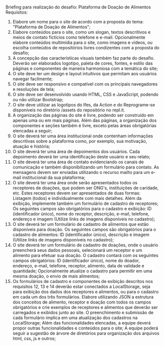 Briefing para realização do desafio: Plataforma de Doação de Alimentos
Requisitos:
1. Elabore um nome para o site de acordo com a proposta do tema: "Plataforma de Doação de Alimentos"; 
2. Elabore conteúdos para o site, como um slogan, textos descritivos e meios de contato fictícios como telefone e e-mail. Opcionalmente elabore conteúdos multimídia para o site, como imagens e vídeos, ou escolha conteúdos de repositórios livres condizentes com a proposta do desafio; 
3. A concepção das características visuais também faz parte do desafio. Deverão ser elaborados logotipo, paleta de cores, fontes, e estilo das páginas e componentes de maneira harmoniosa com a temática do site; 
4. O site deve ter um design e layout intuitivos que permitam aos usuários navegar facilmente; 
5. O site deve ser responsivo e compatível com os principais navegadores e resoluções de tela;
 6. O site deve ser desenvolvido usando HTML, CSS e JavaScript, podendo ou não utilizar Bootstrap; 
7. O site deve utilizar as logotipos do Ifes, da Action e do Reprograme-se disponíveis no diretório /assets do repositório no repl.it. 
8. A organização das páginas do site é livre, podendo ser construído em apenas uma ou em mais páginas. Além das páginas, a organização dos componentes e seções também é livre, exceto pelas áreas obrigatórias elencadas a seguir; 
9. O site deverá ter uma área institucional onde contenham informações descritivas sobre a plataforma como, por exemplo, sua motivação, atuação e história; 
10. O site deverá ter uma área de depoimentos dos usuários. Cada depoimento deverá ter uma identificação deste usuário e seu relato; 
11. O site deverá ter uma área de contato evidenciando os canais de comunicação e também disponibilizando um formulário para contato. As mensagens devem ser enviadas utilizando o recurso mailto para um e-mail institucional da sua plataforma; 
12. O site deverá ter uma área onde serão apresentados todos os receptores de doações, que podem ser ONG's, instituições de caridade, etc. Estes receptores devem ser apresentados de duas formas: Listagem (todos) e individualmente com mais detalhes. Além da exibição, implemente também um formulário de cadastro de receptores; Os seguintes campos são obrigatórios para o cadastro e exibição: ID (identificador único), nome do receptor, descrição, e-mail, telefone, endereço e imagem (Utilize links de imagens disponíveis no cadastro); 
13. O site deverá ter um formulário de cadastro de alimentos que estão disponíveis para doação. Os seguintes campos são obrigatórios para o cadastro de alimentos: ID (identificador único), descrição e imagem (Utilize links de imagens disponíveis no cadastro); 
14. O site deverá ter um formulário de cadastro de doações, onde o usuário preencherá seus dados pessoais, selecionará um receptor e um alimento para efetuar sua doação. O cadastro contará com os seguintes campos obrigatórios: ID (identificador único), nome do doador, endereço, e-mail, telefone, receptor, alimento, data de validade e quantidade; Opcionalmente atualize o cadastro para permitir em uma mesma doação, o envio de mais alimentos; 
15. Os formulários de cadastro e componentes de exibição descritos nos requisitos 12, 13 e 14 deverão estar conectados a LocalStorage, seja para exibição dos dados dos receptores e alimentos, ou para o cadastro em cada um dos três formulários. Elabore utilizando JSON a estrutura dos conceitos de alimento, receptor e doação com todos os campos obrigatórios e crie exemplos de receptores e alimentos que deverão ser carregados e exibidos junto ao site. O preenchimento e submissão de cada formulário implica em uma atualização dos cadastros na LocalStorage; Além das funcionalidades elencadas, a equipe deverá propor outras funcionalidades e conteúdos para o site; A equipe poderá seguir a sugestão de árvore de diretórios para organização dos arquivos html, css, js e outros;

